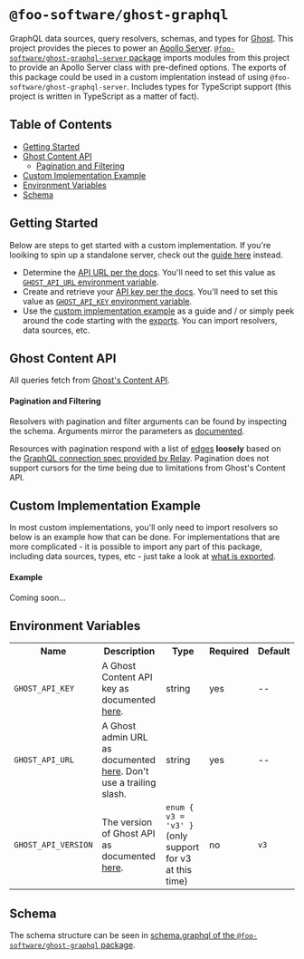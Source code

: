 # `@foo-software/ghost-graphql`

GraphQL data sources, query resolvers, schemas, and types for [Ghost](https://ghost.org/). This project provides the pieces to power an [Apollo Server](https://www.apollographql.com/docs/apollo-server/). [`@foo-software/ghost-graphql-server` package](https://github.com/foo-software/ghost-graphql/tree/master/packages/ghost-graphql) imports modules from this project to provide an Apollo Server class with pre-defined options. The exports of this package could be used in a custom implentation instead of using `@foo-software/ghost-graphql-server`. Includes types for TypeScript support (this project is written in TypeScript as a matter of fact).

## Table of Contents

- [Getting Started](#getting-started)
- [Ghost Content API](#ghost-content-api)
  - [Pagination and Filtering](#pagination-and-filtering)
- [Custom Implementation Example](#custom-implementation-example)
- [Environment Variables](#environment-variables)
- [Schema](#schema)

## Getting Started

Below are steps to get started with a custom implementation. If you're looiking to spin up a standalone server, check out the [guide here](packages/ghost-graphql-server#quick-start) instead.

- Determine the [API URL per the docs](https://ghost.org/docs/api/v3/content/#url). You'll need to set this value as [`GHOST_API_URL` environment variable](https://github.com/foo-software/ghost-graphql/tree/master/packages/ghost-graphql#environment-variables).
- Create and retrieve your [API key per the docs](https://ghost.org/docs/api/v3/content/#key). You'll need to set this value as [`GHOST_API_KEY` environment variable](https://github.com/foo-software/ghost-graphql/tree/master/packages/ghost-graphql#environment-variables).
- Use the [custom implementation example](#custom-implementation-example) as a guide and / or simply peek around the code starting with the [exports](src/index.ts). You can import resolvers, data sources, etc.

## Ghost Content API

All queries fetch from [Ghost's Content API](https://ghost.org/docs/api/v3/content).

#### Pagination and Filtering

Resolvers with pagination and filter arguments can be found by inspecting the schema. Arguments mirror the parameters as [documented](https://ghost.org/docs/api/v3/content/#parameters).

Resources with pagination respond with a list of [edges](https://graphql.org/learn/pagination/#pagination-and-edges) **loosely** based on the [GraphQL connection spec provided by Relay](https://relay.dev/graphql/connections.htm). Pagination does not support cursors for the time being due to limitations from Ghost's Content API.

## Custom Implementation Example

In most custom implementations, you'll only need to import resolvers so below is an example how that can be done. For implementations that are more complicated - it is possible to import any part of this package, including data sources, types, etc - just take a look at [what is exported](src/index.ts).

#### Example

Coming soon...

## Environment Variables

<table>
  <tr>
    <th>Name</th>
    <th>Description</th>
    <th>Type</th>
    <th>Required</th>
    <th>Default</th>
  </tr>
  <tr>
    <td><code>GHOST_API_KEY</code></td>
    <td>A Ghost Content API key as documented <a href="https://ghost.org/docs/api/v3/content/#key">here</a>.</td>
    <td>string</td>
    <td>yes</td>
    <td>--</td>
  </tr>
  <tr>
    <td><code>GHOST_API_URL</code></td>
    <td>A Ghost admin URL as documented <a href="https://ghost.org/docs/api/v3/content/#url">here</a>. Don't use a trailing slash.</td>
    <td>string</td>
    <td>yes</td>
    <td>--</td>
  </tr>
  <tr>
    <td><code>GHOST_API_VERSION</code></td>
    <td>The version of Ghost API as documented <a href="https://ghost.org/docs/api/v3/content/#path--version">here</a>.</td>
    <td><code>enum { v3 = 'v3' }</code>(only support for v3 at this time)</td>
    <td>no</td>
    <td><code>v3</code></td>
  </tr>
</table>

## Schema

The schema structure can be seen in [schema.graphql of the `@foo-software/ghost-graphql` package](schema.graphql).
